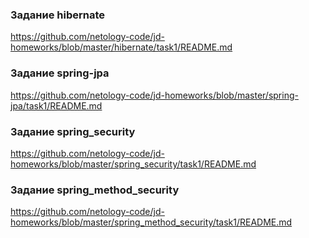 ###  Задание hibernate
https://github.com/netology-code/jd-homeworks/blob/master/hibernate/task1/README.md

### Задание spring-jpa
https://github.com/netology-code/jd-homeworks/blob/master/spring-jpa/task1/README.md

### Задание spring_security
https://github.com/netology-code/jd-homeworks/blob/master/spring_security/task1/README.md

### Задание spring_method_security
https://github.com/netology-code/jd-homeworks/blob/master/spring_method_security/task1/README.md